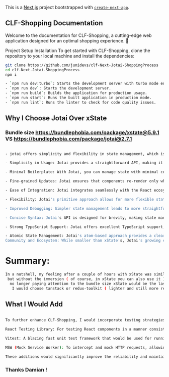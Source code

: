 This is a [Next.js](https://nextjs.org/) project bootstrapped
with [`create-next-app`](https://github.com/vercel/next.js/tree/canary/packages/create-next-app).

## CLF-Shopping Documentation

Welcome to the documentation for CLF-Shopping, a cutting-edge web application designed for an optimal shopping
experience. 🤖

Project Setup
Installation
To get started with CLF-Shopping, clone the repository to your local machine and install the dependencies:

```bash
git clone https://github.com/junidevs/clf-Next-Jotai-ShoppingProcess
cd clf-Next-Jotai-ShoppingProcess
npm i

```

```bash
- `npm run dev:turbo`: Starts the development server with turbo mode enabled.
- `npm run dev`: Starts the development server.
- `npm run build`: Builds the application for production usage.
- `npm run start`: Runs the built application in production mode.
- `npm run lint`: Runs the linter to check for code quality issues.
```

## Why I Choose Jotai Over xState

### Bundle size https://bundlephobia.com/package/xstate@5.9.1 VS https://bundlephobia.com/package/jotai@2.7.1

```bash

- jotai offers simplicity and flexibility in state management, which is particularly beneficial in the context of this project. Here are 10 concrete advantages of using Jotai over xState:

- Simplicity in Usage: Jotai provides a straightforward API, making it easier to understand and use effectively, even for developers new to state management.

- Minimal Boilerplate: With Jotai, you can manage state with minimal code, reducing the boilerplate often associated with complex state management solutions.

- Fine-grained Updates: Jotai ensures that components re-render only when the state they depend on changes, leading to optimized performance.

- Ease of Integration: Jotai integrates seamlessly with the React ecosystem, complementing existing hooks and context features.

- Flexibility: Jotai's primitive approach allows for more flexible state management patterns, adapting easily to various use cases.

- Improved Debugging: Simpler state management leads to more straightforward debugging and maintenance.

- Concise Syntax: Jotai's API is designed for brevity, making state management code more readable and maintainable.

- Strong TypeScript Support: Jotai offers excellent TypeScript support, enabling better type safety and developer experience.

- Atomic State Management: Jotai's atom-based approach provides a clear and logical structure for state management.
Community and Ecosystem: While smaller than xState's, Jotai's growing community contributes to a rich ecosystem of tools and integrations.


```

# Summary:

```bash
In a nutshell, my feeling after a couple of hours with xState was similar to working with redux
 but without the immersion ( of course, in xState you can also use it ) but for me,
  no longer paying attention to the bundle size xState would be the last choice in terms of Developer experience, etc.
   I would choose tanstack or redux-toolkit ( lighter and still more readable )

```

## What I Would Add

```bash

To further enhance CLF-Shopping, I would incorporate testing strategies focusing on the React Testing Library, Vitest, and Mock Service Worker (MSW):

React Testing Library: For testing React components in a manner consistent with user interactions, ensuring components work as expected.

Vitest: A blazing fast unit test framework that would be used for running tests in a Node environment, ideal for React applications.

MSW (Mock Service Worker): To intercept and mock HTTP requests, allowing us to test error handling, loading states, and more, without relying on actual backend services.

These additions would significantly improve the reliability and maintainability of CLF-Shopping, ensuring a high-quality user experience.

```

### Thanks Damian !